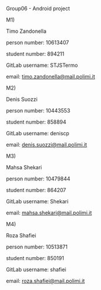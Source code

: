 Group06 - Android project

M1)

Timo Zandonella

person number: 10613407

student number: 894211

GitLab username: STJSTermo

email: timo.zandonella@mail.polimi.it

M2)

Denis Suozzi

person number: 10443553

student number: 858894

GitLab username: deniscp

email: denis.suozzi@mail.polimi.it

M3)

Mahsa Shekari

person number: 10479844

student number: 864207

GitLab username: Shekari

email: mahsa.shekari@mail.polimi.it

M4)

Roza Shafiei

person number: 10513871

student number: 850191

GitLab username: shafiei

email: roza.shafiei@mail.polimi.it

